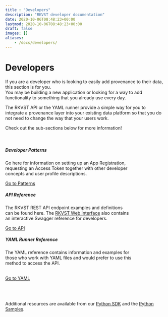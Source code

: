 ```yaml
---
title : "Developers"
description: "RKVST developer documentation"
date: 2020-10-06T08:48:23+00:00
lastmod: 2020-10-06T08:48:23+00:00
draft: false
images: []
aliases:
    - /docs/developers/
---
```

<div class= "row justify-content-center">
    <div class="col-md-12 col-lg-10 col-xl-10">
    <h1>Developers</h1>
    <p>If you are a developer who is looking to easily add provenance to their data, this section is for you. <br>
    You may be building a new application or looking for a way to add functionality to something that you already use every day.</p>
    <p>The RKVST API or the YAML runner provide a simple way for you to integrate a provenance layer into your existing data platform so that you do not need to change the way that your users work.</p>
    <p> Check out the sub-sections below for more information!</p>
    </div>
</div>

<section class="section section-sm" style="padding-top: 20px; padding-bottom: 50px;">
  <div class="container">
    <div class="row justify-content-center text-center">
      <div class="col-xs-9 col-sm-11 col-lg-4">
        <div class="card" style="max-width: 25rem;">
          <div class="card-body">
            <h5 class="card-title">Developer Patterns</h5>
             <p class="card-text">Go here for information on setting up an App Registration, requesting an Access Token together with other developer concepts and user profile descriptions.</p>
             <a href="/developers/developer-patterns/getting-access-tokens-using-app-registrations" class="btn btn-primary">Go to Patterns</a>
          </div>
        </div>
      </div>
      <div class="col-xs-9 col-sm-11 col-lg-4">
      	<div class="card" style="max-width: 25rem;">
          <div class="card-body">
            <h5 class="card-title">API Reference</h5>
            <p class="card-text">The RKVST REST API endpoint examples and definitions can be found here. The <a href="https://app.rkvst.io" target="_blank">RKVST Web interface</a> also contains an interactive Swagger reference for developers.</p>
            <a href="/developers/api-reference/app-registrations-api" class="btn btn-primary">Go to API</a>
          </div>
      	</div>
      </div>      
      <div class=" col-xs-9 col-sm-11 col-lg-4">
        <div class="card" style="max-width: 25rem;">
          <div class="card-body">
            <h5 class="card-title">YAML Runner Reference</h5>
            <p class="card-text">The YAML reference contains information and examples for those who work with YAML files and would prefer to use this method to access the API.</p><br>
            <a href="/developers/yaml-reference/story-runner-components" class="btn btn-primary">Go to YAML</a>
          </div>
        </div>
      </div>      
    </div>
  </div>
</section>

<div class= "row justify-content-center">
    <div class="col-md-12 col-lg-10 col-xl-10">
        <p>Additional resources are available from our <a href="https://pypi.org/project/rkvst-archivist/" target="_blank">Python SDK</a> and the <a href="https://github.com/rkvst/rkvst-samples" target="_blank">Python Samples</a>.</p>
    </div>
</div>
